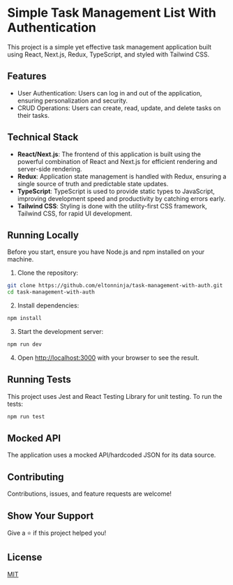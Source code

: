 # Simple Task Management List With Authentication

This project is a simple yet effective task management application built using React, Next.js, Redux, TypeScript, and styled with Tailwind CSS. 

## Features

- User Authentication: Users can log in and out of the application, ensuring personalization and security.
- CRUD Operations: Users can create, read, update, and delete tasks on their tasks. 

## Technical Stack

- **React/Next.js**: The frontend of this application is built using the powerful combination of React and Next.js for efficient rendering and server-side rendering.
- **Redux**: Application state management is handled with Redux, ensuring a single source of truth and predictable state updates.
- **TypeScript**: TypeScript is used to provide static types to JavaScript, improving development speed and productivity by catching errors early.
- **Tailwind CSS**: Styling is done with the utility-first CSS framework, Tailwind CSS, for rapid UI development.

## Running Locally

Before you start, ensure you have Node.js and npm installed on your machine.

1. Clone the repository:

```sh
git clone https://github.com/eltonninja/task-management-with-auth.git
cd task-management-with-auth
```

2. Install dependencies:

```sh
npm install
```

3. Start the development server:

```sh
npm run dev
```

4. Open [http://localhost:3000](http://localhost:3000) with your browser to see the result.

## Running Tests

This project uses Jest and React Testing Library for unit testing. To run the tests:

```sh
npm run test
```

## Mocked API

The application uses a mocked API/hardcoded JSON for its data source.

## Contributing

Contributions, issues, and feature requests are welcome!

## Show Your Support

Give a ⭐️ if this project helped you!

## License

[MIT](https://choosealicense.com/licenses/mit/)
